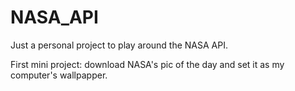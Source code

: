 # NASA_API

Just a personal project to play around the NASA API.

First mini project: download NASA's pic of the day and set it as my computer's wallpapper.
